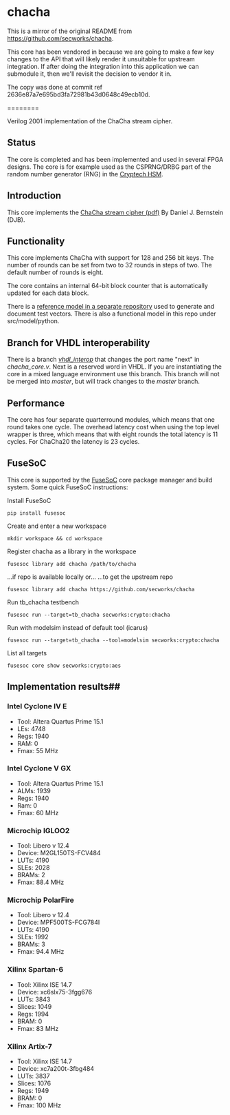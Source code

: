chacha
========

This is a mirror of the original README from https://github.com/secworks/chacha.

This core has been vendored in because we are going to make a few key changes to
the API that will likely render it unsuitable for upstream integration. If
after doing the integration into this application we can submodule it, then
we'll revisit the decision to vendor it in.

The copy was done at commit ref 2636e87a7e695bd3fa72981b43d0648c49ecb10d.

========

Verilog 2001 implementation of the ChaCha stream cipher.

## Status ##
The core is completed and has been implemented and used in several FPGA
designs. The core is for example used as the CSPRNG/DRBG part of the
random number generator (RNG) in the [Cryptech
HSM](https://cryptech.is/).


## Introduction ##
This core implements the [ChaCha stream cipher
(pdf)](https://cr.yp.to/chacha/chacha-20080128.pdf) By Daniel
J. Bernstein (DJB).


## Functionality ##
This core implements ChaCha with support for 128 and 256 bit keys. The
number of rounds can be set from two to 32 rounds in steps of two. The
default number of rounds is eight.

The core contains an internal 64-bit block counter that is automatically
updated for each data block.

There is a [reference model in a separate
repository](https://github.com/secworks/chacha_testvectors) used to
generate and document test vectors. There is also a functional model in
this repo under src/model/python.


## Branch for VHDL interoperability ##
There is a branch
[*vhdl_interop*](https://github.com/secworks/chacha/tree/vhdl_interop)
that changes the port name "next" in *chacha_core.v*. Next is a reserved
word in VHDL. If you are instantiating the core in a mixed language
environment use this branch. This branch will not be merged into
*master*, but will track changes to the *master* branch.


## Performance ##
The core has four separate quarterround modules, which means that
one round takes one cycle. The overhead latency cost when using the top
level wrapper is three, which means that with eight rounds the total
latency is 11 cycles. For ChaCha20 the latency is 23 cycles.

## FuseSoC
This core is supported by the
[FuseSoC](https://github.com/olofk/fusesoc) core package manager and
build system. Some quick  FuseSoC instructions:

Install FuseSoC
~~~
pip install fusesoc
~~~

Create and enter a new workspace
~~~
mkdir workspace && cd workspace
~~~

Register chacha as a library in the workspace
~~~
fusesoc library add chacha /path/to/chacha
~~~
...if repo is available locally or...
...to get the upstream repo
~~~
fusesoc library add chacha https://github.com/secworks/chacha
~~~

Run tb_chacha testbench
~~~
fusesoc run --target=tb_chacha secworks:crypto:chacha
~~~

Run with modelsim instead of default tool (icarus)
~~~
fusesoc run --target=tb_chacha --tool=modelsim secworks:crypto:chacha
~~~

List all targets
~~~
fusesoc core show secworks:crypto:aes
~~~

## Implementation results##

### Intel Cyclone IV E ###
- Tool: Altera Quartus Prime 15.1
- LEs:  4748
- Regs: 1940
- RAM:     0
- Fmax: 55 MHz


### Intel Cyclone V GX ###
- Tool: Altera Quartus Prime 15.1
- ALMs: 1939
- Regs: 1940
- Ram:     0
- Fmax: 60 MHz


### Microchip IGLOO2 ###
- Tool:   Libero v 12.4
- Device: M2GL150TS-FCV484
- LUTs:   4190
- SLEs:   2028
- BRAMs:  2
- Fmax:   88.4 MHz


### Microchip PolarFire ###
- Tool:   Libero v 12.4
- Device: MPF500TS-FCG784I
- LUTs:   4190
- SLEs:   1992
- BRAMs:  3
- Fmax:   94.4 MHz


### Xilinx Spartan-6 ###
- Tool:   Xilinx ISE 14.7
- Device: xc6slx75-3fgg676
- LUTs:   3843
- Slices: 1049
- Regs:   1994
- BRAM:      0
- Fmax:   83 MHz


### Xilinx Artix-7 ###
- Tool:   Xilinx ISE 14.7
- Device: xc7a200t-3fbg484
- LUTs:   3837
- Slices: 1076
- Regs:   1949
- BRAM:      0
- Fmax:   100 MHz
